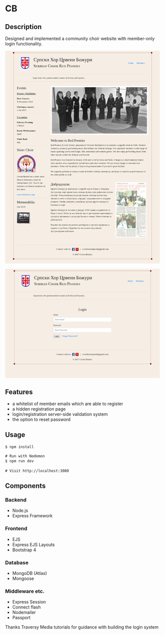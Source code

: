 # CB

## Description

Designed and implemented a community choir website with member-only login functionality.

![](/public/images/screen1.png)

![](/public/images/screen2.png)

## Features

- a whitelist of member emails which are able to register
- a hidden registration page
- login/registration server-side validation system
- the option to reset password

## Usage

```
$ npm install 
```
```
# Run with Nodemon
$ npm run dev

# Visit http://localhost:3000
```

## Components

### Backend

- Node.js
- Express Framework

### Frontend

- EJS
- Express EJS Layouts
- Bootstrap 4

### Database

- MongoDB (Atlas)
- Mongoose

### Middleware etc.

- Express Session
- Connect flash
- Nodemailer
- Passport

Thanks Traversy Media tutorials for guidance with building the login system




